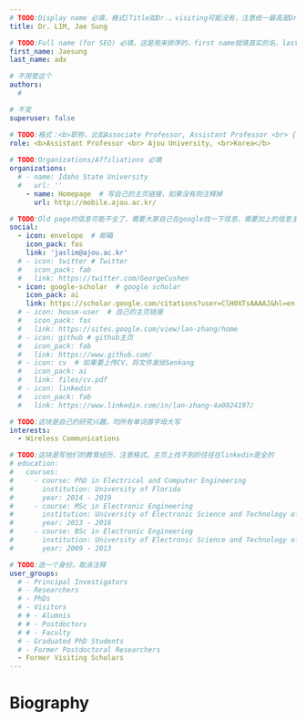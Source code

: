 ```yaml
---
# TODO:Display name 必填，格式[Title如Dr.，visiting可能没有，注意统一最高是Dr. 而不是Prof.] [全大写的Last name][, ][首字母大写的Last name]
title: Dr. LIM, Jae Sung

# TODO:Full name (for SEO) 必填，这是用来排序的，first name就填真实的名，last_name一定按照excel填写
first_name: Jaesung   
last_name: adx

# 不用管这个
authors:
  # 

# 不变
superuser: false

# TODO:格式：<b>职称，比如Associate Professor, Assistant Professor <br> {工作单位}, {工作国家:China、USA等}</b>
role: <b>Assistant Professor <br> Ajou University, <br>Korea</b>
 
# TODO:Organizations/Affiliations 必填
organizations:
  # - name: Idaho State University 
  #   url: ''
    - name: Homepage  # 写自己的主页链接，如果没有则注释掉
      url: http://mobile.ajou.ac.kr/

# TODO:Old page的信息可能不全了，需要大家自己在google找一下信息。需要加上的信息主要包含email、google scholar、个人主页、linkedin
social:
  - icon: envelope  # 邮箱
    icon_pack: fas
    link: 'jaslim@ajou.ac.kr'
  # - icon: twitter # Twitter
  #   icon_pack: fab  
  #   link: https://twitter.com/GeorgeCushen
  - icon: google-scholar  # google scholar
    icon_pack: ai
    link: https://scholar.google.com/citations?user=ClH0XTsAAAAJ&hl=en
  # - icon: house-user  # 自己的主页链接
  #   icon_pack: fas
  #   link: https://sites.google.com/view/lan-zhang/home
  # - icon: github # github主页
  #   icon_pack: fab   
  #   link: https://www.github.com/
  # - icon: cv  # 如果要上传CV，将文件发给Senkang
  #   icon_pack: ai
  #   link: files/cv.pdf
  # - icon: linkedin 
  #   icon_pack: fab
  #   link: https://www.linkedin.com/in/lan-zhang-4a0924197/

# TODO:这块是自己的研究兴趣，均所有单词首字母大写
interests:
  - Wireless Communications

# TODO:这块是写他们的教育经历，注意格式。主页上找不到的往往在linkedin是全的
# education:
#   courses:
#     - course: PhD in Electrical and Computer Engineering
#       institution: University of Florida
#       year: 2014 - 2019
#     - course: MSc in Electronic Engineering
#       institution: University of Electronic Science and Technology of China
#       year: 2013 - 2016
#     - course: BSc in Electronic Engineering
#       institution: University of Electronic Science and Technology of China
#       year: 2009 - 2013

# TODO:选一个身份，取消注释
user_groups:
  # - Principal Investigators
  # - Researchers
  # - PhDs
  # - Visitors
  # # - Alumnis
  # # - Postdoctors
  # # - Faculty
  # - Graduated PhD Students
  # - Former Postdoctoral Researchers
  - Former Visiting Scholars
---
```

<!-- TODO:写自己的Biography -->
# Biography
<!-- 这部分不要写他们的PhD招生信息，直接复制他们主页的个人简介。实在没有，在excel备注一下{个人资料缺失}再提交给我 -->
<!-- <p style="text-align:justify">  -->

